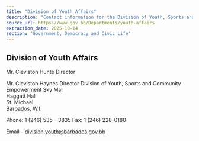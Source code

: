 ```yaml
---
title: "Division of Youth Affairs"
description: "Contact information for the Division of Youth, Sports and Community Empowerment, including address, phone, and email."
source_url: https://www.gov.bb/Departments/youth-affairs
extraction_date: 2025-10-14
section: "Government, Democracy and Civic Life"
---
```

## Division of Youth Affairs

Mr. Cleviston Hunte
Director

Mr. Cleviston Haynes
Director
Division of Youth, Sports and Community Empowerment
Sky Mall  
Haggatt Hall  
St. Michael  
Barbados, W.I.

Phone: 1 (246) 535 – 3835
Fax: 1 (246) 228-0180

Email – division.youth@barbados.gov.bb
```